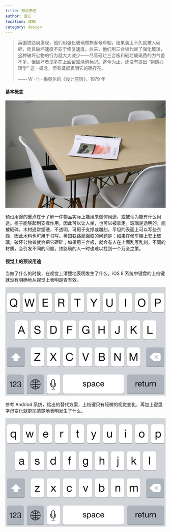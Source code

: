```yaml
---
title: 预设用途 
author: 但江
location: 成都 
category: design
---
```


> 英国铁路局发现，他们用强化玻璃做旅客候车棚，结果装上不久就被人砸碎，而且破坏速度不亚于修复速度。后来，他们用三合板代替了强化玻璃，这种破坏公物的行为就大大减少——尽管砸烂三合板和砸烂玻璃费的力气差不多，但破坏者顶多在上面留些涂鸦标记。迄今为止，还没有提出 “物质心理学” 这一概念，但有证据表明它的确存在。
>
> —— W ∙ H ∙ 梅奥尔的《设计原则》，1979 年 

#### 基本概念

![Chair](/images/chair.jpg)

预设用途的重点在于了解一件物品实际上能用来做何用途，或被认为能有什么用途。椅子能够起到支撑作用，因此可以让人坐，也可以被拿走。玻璃是透明的，能被砸碎。木材通常坚硬，不透明，可用于支撑或雕刻。平坦的表面上可以写些东西，因此木料也可用于书写。英国铁路局面临的问题是：如果在候车棚上安上玻璃，破坏公物者就会把它砸碎；如果用三合板，就会有人在上面乱写乱刻，不同的材质，会引发不同的问题，铁路局的人一时也难以找到一个万全之策。

#### 视觉上的预设用途

当做了什么的时候，在视觉上清楚地表明发生了什么。iOS 8 系统中键盘的上档键就没有明确地从视觉上表明是否有效。

![Current iOS Keyboard Shift](/images/current-ios-keyboard-shift.gif)

参考 Andriod 系统，给出的替代方案，上档键只有轻微的视觉变化，再加上键盘字母变化就更加清楚地表明发生了什么。

![Alternative iOS Keyboard Shift](/images/alternative-ios-keyboard-shift.gif)
